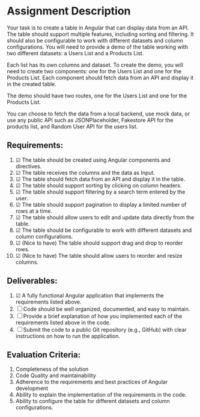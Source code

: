 # Assignment Description

Your task is to create a table in Angular that can display data from an API. The table should support multiple
features, including sorting and filtering. It should also be configurable to work with different datasets and
column configurations. You will need to provide a demo of the table working with two different datasets: a Users
List and a Products List.

Each list has its own columns and dataset. To create the demo, you will need to create two components: one for
the Users List and one for the Products List. Each component should fetch data from an API and display it in the
created table.

The demo should have two routes, one for the Users List and one for the Products List.

You can choose to fetch the data from a local backend, use mock data, or use any public API such as
JSONPlaceholder, Fakestore API for the products list, and Random User API for the users list.

## Requirements:
1. &#9745; The table should be created using Angular components and directives.
2. &#9745; The table receives the columns and the data as Input.
3. &#9745; The table should fetch data from an API and display it in the table.
4. &#9745; The table should support sorting by clicking on column headers.
5. &#9745; The table should support filtering by a search term entered by the user.
6. &#9745; The table should support pagination to display a limited number of rows at a time.
7. &#9745; The table should allow users to edit and update data directly from the table.
8. &#9745; The table should be configurable to work with different datasets and column configurations.
9. &#9745; (Nice to have) The table should support drag and drop to reorder rows.
10. &#9745; (Nice to have) The table should allow users to reorder and resize columns.

## Deliverables:
1. &#9745; A fully functional Angular application that implements the requirements listed above.
2. &#9744; Code should be well organized, documented, and easy to maintain.
3. &#9744; Provide a brief explanation of how you implemented each of the requirements listed
above in the code.
4. &#9744; Submit the code to a public Git repository (e.g., GitHub) with clear instructions on
how to run the application.

## Evaluation Criteria:
1. Completeness of the solution
2. Code Quality and maintainability
3. Adherence to the requirements and best practices of Angular development
4. Ability to explain the implementation of the requirements in the code.
5. Ability to configure the table for different datasets and column configurations.